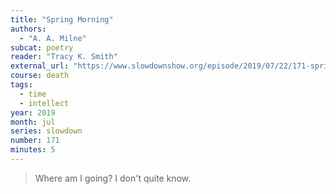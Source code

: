 ```yaml
---
title: "Spring Morning"
authors:
  - "A. A. Milne"
subcat: poetry
reader: "Tracy K. Smith"
external_url: "https://www.slowdownshow.org/episode/2019/07/22/171-spring-morning"
course: death
tags:
  - time
  - intellect
year: 2019
month: jul
series: slowdown
number: 171
minutes: 5
---
```


> Where am I going? I don't quite know.
